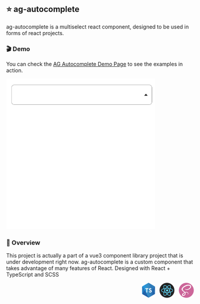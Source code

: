 ##  :star: ag-autocomplete

ag-autocomplete is a  multiselect react component, designed to be used in forms of react projects.
### :clapper: Demo
You can check the [AG Autocomplete Demo Page](https://arsendemirci-ag-select.netlify.app/)  to see the examples in action. 

<p align="left"><img src="./src/assets/image/autocomplete.gif" alt="drawing" width="400" /> </p>

### :eyes: Overview

This project is actually a part of a vue3 component library  project that is under development right now.
ag-autocomplete is a custom component that takes advantage of many features of React. Designed with React + TypeScript and SCSS 
<br>
<p align="right"><img src="./src/assets/image/ts-logo.png" alt="drawing" width="35"  height="40" /> &nbsp;&nbsp;<img src="./src/assets/image/react-logo.png" alt="drawing" width="40"  height="40" /> &nbsp;&nbsp;<img src="./src/assets/image/sass-logo.png" alt="drawing" width="40"  height="40" /> </p>



<br>
<br>
